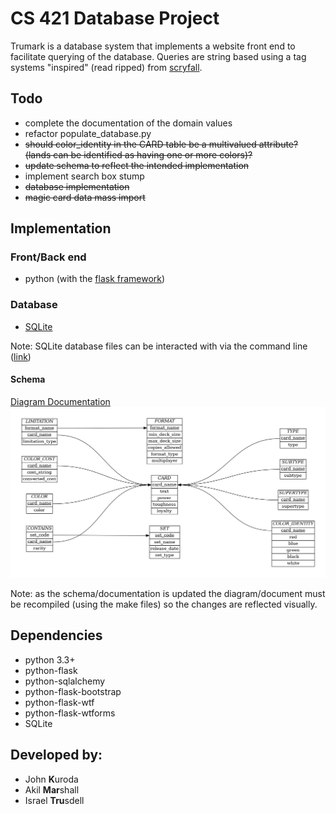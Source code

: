 # CS 421 Database Project
Trumark is a database system that implements a website front end to facilitate querying of the database. Queries are string based using a tag systems "inspired" (read ripped) from [scryfall](https://scryfall.com/docs/syntax).

## Todo
* complete the documentation of the domain values
* refactor populate_database.py
* <s>should color_identity in the CARD table be a multivalued attribute? (lands can be identified as having one or more colors)?</s>
* <s>update schema to reflect the intended implementation</s>
* implement search box stump
* <s>database implementation</s>
* <s>magic card data mass import</s>

## Implementation

### Front/Back end
- python (with the [flask framework](https://palletsprojects.com/p/flask/))

### Database
- [SQLite](https://sqlite.org/index.html)

Note: SQLite database files can be interacted with via the command line ([link](https://sqlite.org/cli.html))

#### Schema
[Diagram Documentation](documentation/documentation.pdf)
![ER diagram](schema/ER_diagram.png)

Note: as the schema/documentation is updated the diagram/document must be recompiled (using the make files) so the changes are reflected visually.

## Dependencies
- python 3.3+
- python-flask
- python-sqlalchemy
- python-flask-bootstrap
- python-flask-wtf
- python-flask-wtforms
- SQLite

## Developed by:
- John **K**uroda
- Akil **Mar**shall
- Israel **Tru**sdell
